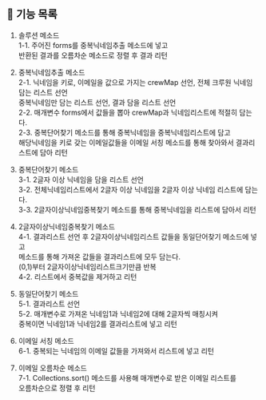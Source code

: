 ## 🚀 기능 목록
1. 솔루션 메소드<br>
1-1. 주어진 forms를 중복닉네임추출 메소드에 넣고<br>
     반환된 결과를 오름차순 메소드로 정렬 후 결과 리턴 <br>

2. 중복닉네임추출 메소드<br>
2-1. 닉네임을 키로, 이메일을 값으로 가지는 crewMap 선언, 전체 크루원 닉네임 담는 리스트 선언<br>
     중복닉네임만 담는 리스트 선언, 결과 담을 리스트 선언<br>
2-2. 매개변수 forms에서 값들을 뽑아 crewMap과 닉네임리스트에 적절히 담는다.<br>
2-3. 중복단어찾기 메소드를 통해 중복닉네임을 중복닉네임리스트에 담고<br>
     해당닉네임을 키로 갖는 이메일값들을 이메일 서칭 메소드를 통해 찾아와서 결과리스트에 담아 리턴<br>

3. 중복단어찾기 메소드<br>
3-1. 2글자 이상 닉네임을 담을 리스트 선언<br>
3-2. 전체닉네임리스트에서 2글자 이상 닉네임을 2글자 이상 닉네임 리스트에 담는다.<br>
3-3. 2글자이상닉네임중복찾기 메소드를 통해 중복닉네임을 리스트에 담아서 리턴<br>

4. 2글자이상닉네임중복찾기 메소드<br>
4-1. 결과리스트 선언 후 2글자이상닉네임리스트 값들을 동일단어찾기 메소드에 넣고<br>
     메소드를 통해 가져온 값들을 결과리스트에 모두 담는다.<br>
     (0,1)부터 2글자이상닉네임리스트크기만큼 반복<br>
4-2. 리스트에서 중복값을 제거하고 리턴<br>

5. 동일단어찾기 메소드<br>
5-1. 결과리스트 선언<br>
5-2. 매개변수로 가져온 닉네임1과 닉네임2에 대해 2글자씩 매칭시켜<br>
     중복이면 닉네임1과 닉네임2를 결과리스트에 넣고 리턴<br>

6. 이메일 서칭 메소드<br>
6-1. 중복되는 닉네임의 이메일 값들을 가져와서 리스트에 넣고 리턴<br>

7. 이메일 오름차순 메소드<br>
7-1. Collections.sort() 메소드를 사용해 매개변수로 받은 이메일 리스트를<br>
     오름차순으로 정렬 후 리턴<br>